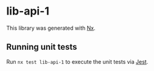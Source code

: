 # lib-api-1

This library was generated with [Nx](https://nx.dev).

## Running unit tests

Run `nx test lib-api-1` to execute the unit tests via [Jest](https://jestjs.io).
